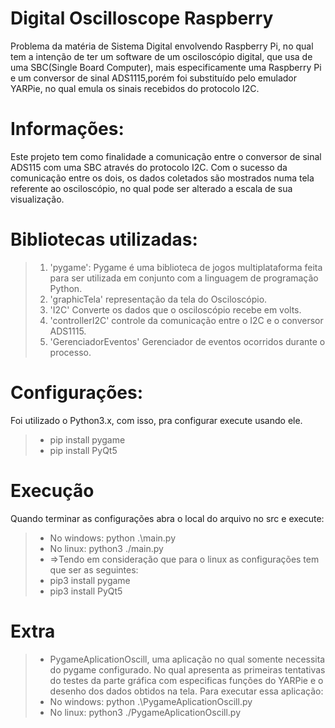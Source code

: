 # Digital Oscilloscope Raspberry
Problema da matéria de Sistema Digital envolvendo Raspberry Pi, no qual tem a intenção de ter um software de um osciloscópio digital, que usa de uma SBC(Single Board Computer), mais especificamente uma Raspberry Pi e um conversor de sinal ADS1115,porém foi substituído pelo emulador YARPie, no qual emula os sinais recebidos do protocolo I2C.

# Informações:

Este projeto tem como finalidade a comunicação entre o conversor de sinal ADS115 com uma SBC através do protocolo I2C. Com o sucesso da comunicação entre os dois, os dados coletados são mostrados numa tela referente ao osciloscópio, no qual pode ser alterado a escala de sua visualização.

# Bibliotecas utilizadas:

>1. 'pygame': Pygame é uma biblioteca de jogos multiplataforma feita para ser utilizada em conjunto com a linguagem de programação Python.
>2. 'graphicTela' representação da tela do Osciloscópio.
>3. 'I2C' Converte os dados que o osciloscópio recebe em volts.
>4. 'controllerI2C' controle da comunicação entre o I2C e o conversor ADS1115.
>5. 'GerenciadorEventos' Gerenciador de eventos ocorridos durante o processo.

# Configurações:

Foi utilizado o Python3.x, com isso, pra configurar execute usando ele.
> - pip install pygame
> - pip install PyQt5

# Execução

Quando terminar as configurações abra o local do arquivo no src e execute:
> - No windows: python .\main.py
> - No linux: python3 ./main.py
> - =>Tendo em consideração que para o linux as configurações tem que ser as seguintes:
> - pip3 install pygame
> - pip3 install PyQt5

# Extra

> -  PygameAplicationOscill, uma aplicação no qual somente necessita do pygame configurado. No qual apresenta as primeiras tentativas do testes da parte gráfica com especificas funções do YARPie e o desenho dos dados obtidos na tela.
Para executar essa aplicação:
> - No windows: python .\PygameAplicationOscill.py
> - No linux: python3 ./PygameAplicationOscill.py
